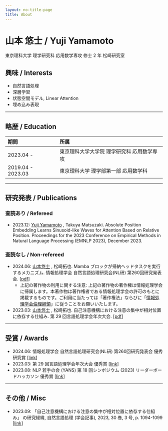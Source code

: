```yaml
---
layout: no-title-page
title: About
---
```


# 山本 悠士 / Yuji Yamamoto

東京理科大学 理学研究科 応用数学専攻 修士 2 年 松崎研究室

## 興味 / Interests

- 自然言語処理
- 深層学習
- 状態空間モデル, Linear Attention
- 埋め込み表現

---

## 略歴 / Education

| 期間 | 所属 |
| :- | :- |
| 2023.04 - | 東京理科大学大学院 理学研究科 応用数学専攻 |
| 2019.04 - 2023.03 | 東京理科大学 理学部第一部 応用数学科 |

---

## 研究発表 / Publications

### 査読あり / Refereed

- 2023.12: <u>Yuji Yamamoto</u> , Takuya Matsuzaki. Absolute Position Embedding Learns Sinusoid-like Waves for Attention Based on Relative Position. Proceedings for the 2023 Conference on Empirical Methods in Natural Language Processing (EMNLP 2023), December 2023.

### 査読なし / Non-refereed

- 2024.06: <u>山本悠士</u> , 松崎拓也. Mamba ブロックが帰納ヘッドタスクを実行するメカニズム. 情報処理学会 自然言語処理研究会(NL研) 第260回研究発表会. [[pdf](/assets/misc/0605-022982-file1.pdf)]
  - 上記の著作物の利用に関する注意: 上記の著作物の著作権は情報処理学会に帰属します。本著作物は著作権者である情報処理学会の許可のもとに掲載するものです。ご利用に当たっては「著作権法」ならびに「[情報処理学会倫理綱領](https://www.ipsj.or.jp/tosho/rinri.html)」に従うことをお願いいたします。
- 2023.03: <u>山本悠士</u> , 松崎拓也. 自己注意機構における注意の集中が相対位置に依存する仕組み. 第 29 回言語処理学会年次大会. [[pdf](https://www.anlp.jp/proceedings/annual_meeting/2023/pdf_dir/C3-3.pdf)]

---

## 受賞 / Awards

- 2024.06: 情報処理学会 自然言語処理研究会(NL研) 第260回研究発表会 優秀研究賞 [[link](https://sites.google.com/sig-nl.ipsj.or.jp/sig-nl/%E6%8E%88%E8%B3%9E/outstanding?authuser=0#h.lzgopvbwdkal)]
- 2023.03: 第 29 回言語処理学会年次大会 優秀賞 [[link](https://www.anlp.jp/nlp2023/award.html)]
- 2023.08: NLP 若手の会 (YANS) 第 18 回シンポジウム (2023) リーダーボードハッカソン 優秀賞 [[link](https://yans.anlp.jp/entry/award#%E3%83%AA%E3%83%BC%E3%83%80%E3%83%BC%E3%83%9C%E3%83%BC%E3%83%89%E3%83%8F%E3%83%83%E3%82%AB%E3%82%BD%E3%83%B3%E5%84%AA%E7%A7%80%E8%B3%9E)]

---

## その他 / Misc

- 2023.09: 「自己注意機構における注意の集中が相対位置に依存する仕組み」 の研究経緯, 自然言語処理 (学会記事), 2023, 30 巻, 3 号, p. 1094-1099 [[link](https://www.jstage.jst.go.jp/article/jnlp/30/3/30_1094/_article/-char/ja)]
